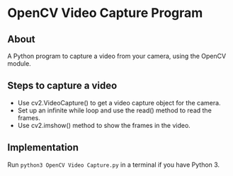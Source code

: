 # OpenCV Video Capture Program

## About

A Python program to capture a video from your camera, using the OpenCV module.

## Steps to capture a video

- Use cv2.VideoCapture() to get a video capture object for the camera.
- Set up an infinite while loop and use the read() method to read the frames.
- Use cv2.imshow() method to show the frames in the video.

## Implementation

Run `python3 OpenCV Video Capture.py` in a terminal if you have Python 3.

